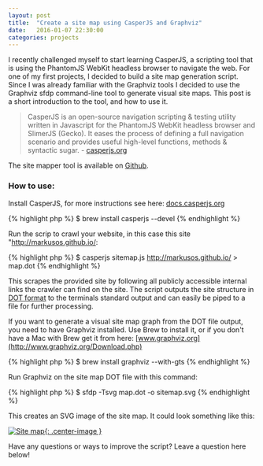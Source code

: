 ```yaml
---
layout: post
title:  "Create a site map using CasperJS and Graphviz"
date:   2016-01-07 22:30:00
categories: projects
---
```


I recently challenged myself to start learning CasperJS, a scripting tool that is using the PhantomJS WebKit headless browser to navigate the web. For one of my first projects, I decided to build a site map generation script. Since I was already familiar with the Graphviz tools I decided to use the Graphviz sfdp command-line tool to generate visual site maps. This post is a short introduction to the tool, and how to use it.

> CasperJS is an open-source navigation scripting & testing utility written in Javascript for the PhantomJS WebKit headless browser and SlimerJS (Gecko). It eases the process of defining a full navigation scenario and provides useful high-level functions, methods & syntactic sugar. - [casperjs.org](http://casperjs.org/)

The site mapper tool is available on [Github](https://github.com/markusos/site-mapper).

### How to use:

Install CasperJS, for more instructions see here: [docs.casperjs.org](http://docs.casperjs.org/en/latest/installation.html)

{% highlight php %}
$ brew install casperjs --devel
{% endhighlight %}

Run the scrip to crawl your website, in this case this site "http://markusos.github.io/:

{% highlight php %}
$ casperjs sitemap.js http://markusos.github.io/ > map.dot
{% endhighlight %}

This scrapes the provided site by following all publicly accessible internal links the crawler can find on the site. The script outputs the site structure in [DOT format](https://en.wikipedia.org/wiki/DOT_(graph_description_language)) to the terminals standard output and can easily be piped to a file for further processing.

If you want to generate a visual site map graph from the DOT file output, you need to have Graphviz installed. Use Brew to install it, or if you don't have a Mac with Brew get it from here: [www.graphviz.org](http://www.graphviz.org/Download.php)

{% highlight php %}
$ brew install graphviz --with-gts
{% endhighlight %}

Run Graphviz on the site map DOT file with this command:

{% highlight php %}
$ sfdp -Tsvg map.dot -o sitemap.svg
{% endhighlight %}

This creates an SVG image of the site map. It could look something like this:

[![Site map]({{site.url}}/assets/sitemap.png){: .center-image }]({{site.url}}/assets/sitemap.png)

Have any questions or ways to improve the script? Leave a question here below!

